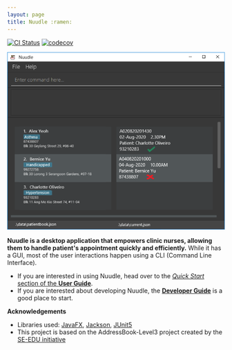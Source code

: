 ```yaml
---
layout: page
title: Nuudle :ramen:
---
```


[![CI Status](https://github.com/AY2021S1-CS2103T-T12-4/tp/workflows/Java%20CI/badge.svg)](https://github.com/AY2021S1-CS2103T-T12-4/tp/actions)
[![codecov](https://codecov.io/gh/AY2021S1-CS2103T-T12-4/tp/branch/master/graph/badge.svg)](https://codecov.io/gh/AY2021S1-CS2103T-T12-4/tp)

![Ui](images/Ui.png)

**Nuudle is a desktop application that empowers clinic nurses, allowing them to handle patient's appointment quickly and efficiently.** 
While it has a GUI, most of the user interactions happen using a CLI (Command Line Interface).

* If you are interested in using Nuudle, head over to the [_Quick Start_ section of the **User Guide**](UserGuide.html#quick-start).
* If you are interested about developing Nuudle, the [**Developer Guide**](DeveloperGuide.html) is a good place to start.


**Acknowledgements**

* Libraries used: [JavaFX](https://openjfx.io/), [Jackson](https://github.com/FasterXML/jackson), [JUnit5](https://github.com/junit-team/junit5)
* This project is based on the AddressBook-Level3 project created by the [SE-EDU initiative](https://se-education.org)